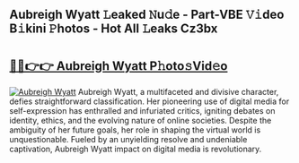 ## Aubreigh Wyatt 𝙻eaked 𝙽u𝚍e - Part-VBE 𝚅𝚒deo B𝚒kini 𝙿hotos - Hot All 𝙻eaks Cz3bx

# <h2><a href="http://ld3j6v.urlbe.top/?page=Aubreigh+Wyatt">🔗🔗👉👉 Aubreigh Wyatt P𝚑oto𝚜Vid𝚎o</a></h2>

[![Aubreigh Wyatt](https://i.imgur.com/eBuTRDB.gif)](http://ld3j6v.urlbe.top/?page=Aubreigh+Wyatt)
Aubreigh Wyatt, a multifaceted and divisive character, defies straightforward classification. Her pioneering use of digital media for self-expression has enthralled and infuriated critics, igniting debates on identity, ethics, and the evolving nature of online societies. Despite the ambiguity of her future goals, her role in shaping the virtual world is unquestionable. Fueled by an unyielding resolve and undeniable captivation, Aubreigh Wyatt impact on digital media is revolutionary.
